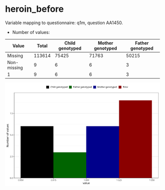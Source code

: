 # heroin_before
Variable mapping to questionnaire: q1m, question AA1450.
- Number of values:

| Value | Total | Child genotyped | Mother genotyped | Father genotyped |
| ----- | ----- | --------------- | ---------------- | ---------------- |
| Missing | 113614 | 75425 | 71763 | 50215 |
| Non-missing | 9 | 6 | 6 | 3 |
| 1 | 9 | 6 | 6 | 3 |



![](heroin_before_n.png)



